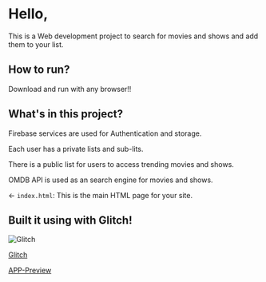 # Hello,

This is a Web development project to search for movies and shows and add them to your list.

## How to run?

Download and run with any browser!!

## What's in this project?

Firebase services are used for Authentication and storage.

Each user has a private lists and sub-lits.

There is a public list for users to access trending movies and shows.

OMDB API is used as an search engine for movies and shows.

← `index.html`: This is the main HTML page for your site.

## Built it using with Glitch!

![Glitch](https://cdn.glitch.com/a9975ea6-8949-4bab-addb-8a95021dc2da%2FLogo_Color.svg?v=1602781328576)

[Glitch](https://glitch.com/edit/#!/movie-app1318)

[APP-Preview ](https://movie-app1318.glitch.me/)
